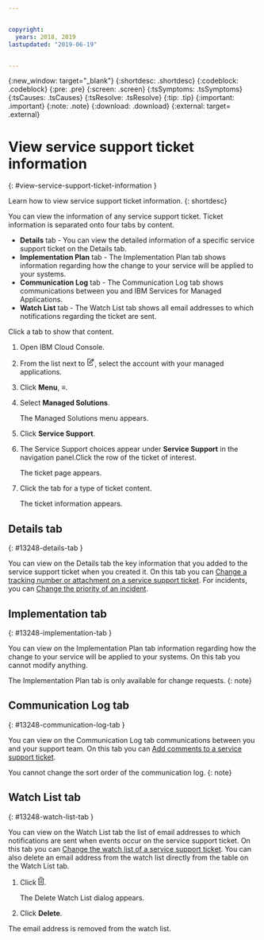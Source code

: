 ```yaml
---


copyright:
  years: 2018, 2019
lastupdated: "2019-06-19"


---
```


{:new_window: target="_blank"} 
{:shortdesc: .shortdesc} 
{:codeblock: .codeblock} 
{:pre: .pre} 
{:screen: .screen} 
{:tsSymptoms: .tsSymptoms} 
{:tsCauses: .tsCauses} 
{:tsResolve: .tsResolve} 
{:tip: .tip} 
{:important: .important} 
{:note: .note} 
{:download: .download} 
{:external: target= .external} 

# View service support ticket information
{: #view-service-support-ticket-information } 

Learn how to view service support ticket information.
{: shortdesc} 

You can view the information of any service support ticket. Ticket
information is separated onto four tabs by content.

  - **Details** tab - You can view the detailed information of a
    specific service support ticket on the Details tab.
  - **Implementation Plan** tab - The Implementation Plan tab shows
    information regarding how the change to your service will be applied
    to your systems.
  - **Communication Log** tab - The Communication Log tab shows
    communications between you and IBM Services for Managed
    Applications.
  - **Watch List** tab - The Watch List tab shows all email addresses to
    which notifications regarding the ticket are sent.

Click a tab to show that content.

1.  Open IBM Cloud Console.

2.  From the list next to <svg aria-label="pencil with paper"
    alt="pencil with paper" viewBox="0 0 32 32" width="16"
    height="16"><path d="M22 22v6H6V4h10V2H6a2 2 0 0 0-2 2v24a2 2 0 0
    0 2 2h16a2 2 0 0 0 2-2v-6z"/><path d="M29.537 5.76L26.24
    2.463a1.58 1.58 0 0 0-2.236 0L10 16.467V22h5.533L29.537 7.995a1.58
    1.58 0 0 0 0-2.235zM14.704 20H12v-2.704l9.44-9.441 2.705
    2.704zM25.56 9.145l-2.704-2.704 2.267-2.267 2.704
    2.704z"/></svg>, select the account with your managed
    applications.

3.  Click **Menu**, ≡.

4.  Select **Managed Solutions**.
    
    The Managed Solutions menu appears.

5.  Click **Service Support**.

6.  The Service Support choices appear under **Service Support** in the
    navigation panel.Click the row of the ticket of interest.
    
    The ticket page appears.

7.  Click the tab for a type of ticket content.
    
    The ticket information appears.

## Details tab
{: #13248-details-tab } 

You can view on the Details tab the key information that you added to
the service support ticket when you created it. On this tab you can
[Change a tracking number or attachment on a service support
ticket](/docs/managed-solutions?topic=managed-solutions-change-a-tracking-number-or-attachment-on-a-service-support-ticket "Change a tracking number or attachment on a service support ticket").
For incidents, you can [Change the priority of an
incident](/docs/managed-solutions?topic=managed-solutions-change-the-priority-of-an-incident "Change the priority of an incident").

## Implementation tab
{: #13248-implementation-tab } 

You can view on the Implementation Plan tab information regarding how
the change to your service will be applied to your systems. On this tab
you cannot modify anything.

The Implementation Plan tab is only available for change
requests.
{: note} 

## Communication Log tab
{: #13248-communication-log-tab } 

You can view on the Communication Log tab communications between you and
your support team. On this tab you can [Add comments to a service
support
ticket](/docs/managed-solutions?topic=managed-solutions-add-comments-to-a-service-support-ticket "Add comments to a service support ticket").

You cannot change the sort order of the communication log.
{: note} 

## Watch List tab
{: #13248-watch-list-tab } 

You can view on the Watch List tab the list of email addresses to which
notifications are sent when events occur on the service support ticket.
On this tab you can [Change the watch list of a service support
ticket](/docs/managed-solutions?topic=managed-solutions-change-the-watch-list-of-a-service-support-ticket "Change the watch list of a service support ticket").
You can also delete an email address from the watch list directly from
the table on the Watch List tab.

1.  Click <svg aria-label="delete" alt="delete" height="16"
    style="cursor:pointer;" viewBox="0 0 12 16" width="12"><path
    d="M11 4v11c0 .6-.4 1-1 1H2c-.6 0-1-.4-1-1V4H0V3h12v1h-1zM2
    4v11h8V4H2z"/><path d="M4 6h1v7H4zm3 0h1v7H7zM3
    1V0h6v1z"/></svg>.
    
    The Delete Watch List dialog appears.

2.  Click **Delete**.

The email address is removed from the watch list.
